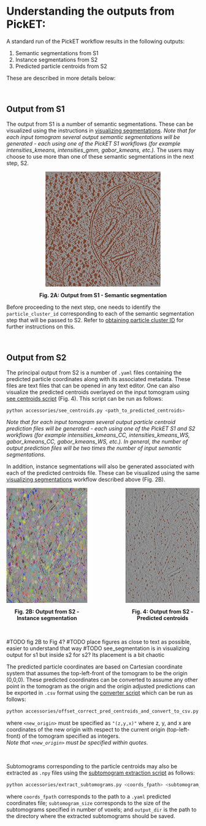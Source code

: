 # Understanding the outputs from PickET:
A standard run of the PickET workflow results in the following outputs:
1. Semantic segmentations from S1
2. Instance segmentations from S2
3. Predicted particle centroids from S2

These are described in more details below:

<br>

## Output from S1
The output from S1 is a number of semantic segmentations. These can be visualized using the instructions in [visualizing segmentations](../docs/visualizing_segmentations.md). *Note that for each input tomogram several output semantic segmentations will be generated - each using one of the PickET S1 workflows (for example intensities_kmeans, intensities_gmm, gabor_kmeans, etc.).* The users may choose to use more than one of these semantic segmentations in the next step, S2.

<div align="center">
    <img src="../images/semantic_segmentation.png" alt="Fig. 2A: Output from S1 - Semantic segmentation" height="300" align="center">
    <p align="center"><b>Fig. 2A: Output from S1 - Semantic segmentation </b></p>
</div>

Before proceeding to the next step, one needs to identify the `particle_cluster_id` corresponding to each of the semantic segmentation step that will be passed to S2. Refer to [obtaining particle cluster ID](../docs/obtaining_particle_cluster_id.md) for further instructions on this.

<br>

## Output from S2
The principal output from S2 is a number of `.yaml` files containing the predicted particle coordinates along with its associated metadata. These files are text files that can be opened in any text editor. One can also visualize the predicted centroids overlayed on the input tomogram using [see centroids script](../accessories/see_centroids.py) (Fig. 4). This script can be run as follows:
```bash
python accessories/see_centroids.py <path_to_predicted_centroids>
```
*Note that for each input tomogram several output particle centroid prediction files will be generated - each using one of the PickET S1 and S2 workflows (for example intensities_kmeans_CC, intensities_kmeans_WS, gabor_kmeans_CC, gabor_kmeans_WS, etc.). In general, the number of output prediction files will be two times the number of input semantic segmentations.*

In addition, instance segmentations will also be generated associated with each of the predicted centroids file. These can be visualized using the same [visualizing segmentations](../docs/visualizing_segmentations.md) workflow described above (Fig. 2B).

<div style="display: flex; justify-content: center;">
    <div align="center" style="margin-right: 100px;">
        <img src="../images/instance_segmentation.png" alt="Fig. 2B: Output from S2 - Instance segmentation" height="300" align="center">
        <p align="center"><b>Fig. 2B: Output from S2 - Instance segmentation</b></p>
    </div>
    <div align="center">
        <img src="../images/predicted_centroids.png" alt="Fig. 4: Output from S2 - Predicted centroids" height="300" align="center">
        <p align="center"><b>Fig. 4: Output from S2 - Predicted centroids</b></p>
    </div>
</div>

<br/>

#TODO fig 2B to Fig 4? 
#TODO place figures as close to text as possible, easier to understand that way
#TODO see_segmentation is in visualizing output for s1 but inside s2 for s2?
Its placement is a bit chaotic

The predicted particle coordinates are based on Cartesian coordinate system that assumes the top-left-front of the tomogram to be the origin (0,0,0). These predicted coordinates can be converted to assume any other point in the tomogram as the origin and the origin adjusted predictions can be exported in `.csv` format using the [converter script](../accessories/offset_correct_pred_centroids_and_convert_to_csv.py) which can be run as follows:
```bash
python accessories/offset_correct_pred_centroids_and_convert_to_csv.py -i <input_fname> -o <output_dir> -n "<new_origin>"
```
where `<new_origin>` must be specified as `"(z,y,x)"` where z, y, and x are coordinates of the new origin with respect to the current origin (top-left-front) of the tomogram specified as integers.  
*Note that `<new_origin>` must be specified within quotes.*

<br/>

Subtomograms corresponding to the particle centroids may also be extracted as `.npy` files using the [subtomogram extraction script](../accessories/extract_subtomograms.py) as follows:
```bash
python accessories/extract_subtomograms.py <coords_fpath> <subtomogram_size> <output_dir>
```
where `coords_fpath` corresponds to the path to a `.yaml` predicted coordinates file; `subtomogram_size` corresponds to the size of the subtomograms specified in number of voxels; and `output_dir` is the path to the directory where the extracted subtomograms should be saved.










